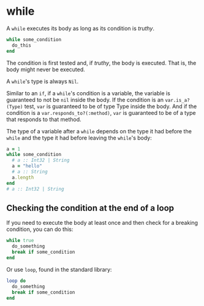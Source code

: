 # while

A `while` executes its body as long as its condition is *truthy*.

```ruby
while some_condition
  do_this
end
```

The condition is first tested and, if *truthy*, the body is executed. That is, the body might never be executed.

A `while`'s type is always `Nil`.

Similar to an `if`, if a `while`'s condition is a variable, the variable is guaranteed to not be `nil` inside the body. If the condition is an `var.is_a?(Type)` test, `var` is guaranteed to be of type Type inside the body. And if the condition is a `var.responds_to?(:method)`, `var` is guaranteed to be of a type that responds to that method.

The type of a variable after a `while` depends on the type it had before the `while` and the type it had before leaving the `while`'s body:

```ruby
a = 1
while some_condition
  # a :: Int32 | String
  a = "hello"
  # a :: String
  a.length
end
# a :: Int32 | String
```

## Checking the condition at the end of a loop

If you need to execute the body at least once and then check for a breaking condition, you can do this:

```ruby
while true
  do_something
  break if some_condition
end
```

Or use `loop`, found in the standard library:

```ruby
loop do
  do_something
  break if some_condition
end
```
